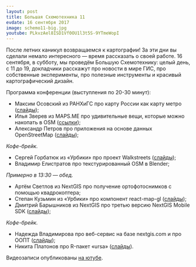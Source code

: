 ```yaml
---
layout: post
title: Большая Схемотехника 11
evdate: 16 сентября 2017
image: schemo11-big.jpg
youtube: PLkvzAel8ISD1Vf0OU1l3t5S-9YTmeWopI
---
```

После летних каникул возвращаемся к картографии! За эти дни вы сделали немало интересного &mdash; время
рассказать о своей работе. 16 сентября, в субботу, мы проведём Большую Схемотехнику: целый день, с 11 до 19,
докладчики расскажут про новости в мире ГИС, про собственные эксперименты, про полезные инструменты
и красивый картографический дизайн.

Программа конференции (выступления по 20-30 минут):

* Максим Осовский из РАНХиГС про карту России как карту метро ([слайды](/slides/schemo11-osovskij.pdf));
* Илья Зверев из MAPS.ME про удивительные вещи, которые можно накопать в OSM ([ссылки](http://textual.ru/wonderhren.html));
* Александр Петров про приложения на основе данных OpenStreetMap ([слайды](/slides/schemo11-felis-3d.pdf));

_Кофе-брейк._

* Сергей Горбатюк из «Урбики» про проект Walkstreets ([слайды](/slides/schemo11-walkstreets.pdf));
* Владимир Елистратов про текстурированный OSM в Blender;

_Примерно в 13:30 — обед._

* Артём Светлов из NextGIS про получение ортофотоснимков с помощью квадрокоптера;
* Степан Кузьмин из «Урбики» про компонент react-map-gl ([слайды](/slides/schemo11-react-map-gl.pdf));
* Дмитрий Барышников из NextGIS про третью версию NextGIS Mobile SDK ([слайды](/slides/schemo11-baryshnikov.pdf));

_Кофе-брейк._

* Надежда Владимирова про веб-сервис на базе nextgis.com и про ООПТ ([слайды](/slides/schemo11-oopt.pptx));
* Никита Платонов про R-пакет «ursa» ([слайды](https://sevin.000webhostapp.com/ursaPrelim.html)).

Видеозаписи опубликованы [на ютубе](https://www.youtube.com/playlist?list=PLkvzAel8ISD1Vf0OU1l3t5S-9YTmeWopI).
